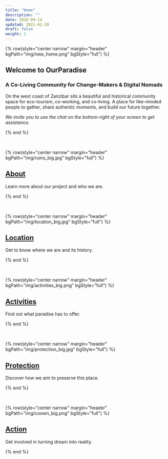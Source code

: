 ```yaml
---
title: "Home"
description: ""
date: 2018-09-14
updated: 2021-02-20
draft: false
weight: 1
---
```


<!-- section 1 -->

{% row(style="center narrow" margin="header" bgPath="img/new_home.png" bgStyle="full") %} 

## Welcome to OurParadise
 
### A Co-Living Community for Change-Makers & Digital Nomads

On the west coast of Zanzibar sits a beautiful and historical community space for eco-tourism, co-working, and co-living. A place for like-minded people to gather, share authentic moments, and build our future together.

*We invite you to use the chat on the bottom-right of your screen to get assistance.*

{% end %}

<br>

{% row(style="center narrow" margin="header" bgPath="img/ruins_big.jpg" bgStyle="full") %} 

## [About](/about)

Learn more about our project and who we are.

{% end %}

<br>

{% row(style="center narrow" margin="header" bgPath="img/location_big.jpg" bgStyle="full") %} 

## [Location](/location)

Get to know where we are and its history.

{% end %}

<br>

{% row(style="center narrow" margin="header" bgPath="img/activities_big.png" bgStyle="full") %} 

## [Activities](/activities)

Find out what paradise has to offer.

{% end %}

<br>

{% row(style="center narrow" margin="header" bgPath="img/protection_big.jpg" bgStyle="full") %} 

## [Protection](/protection)

Discover how we aim to preserve this place.

{% end %}

<br>

{% row(style="center narrow" margin="header" bgPath="img/coown_big.png" bgStyle="full") %} 

## [Action](/action)

Get involved in turning dream into reality.

{% end %}